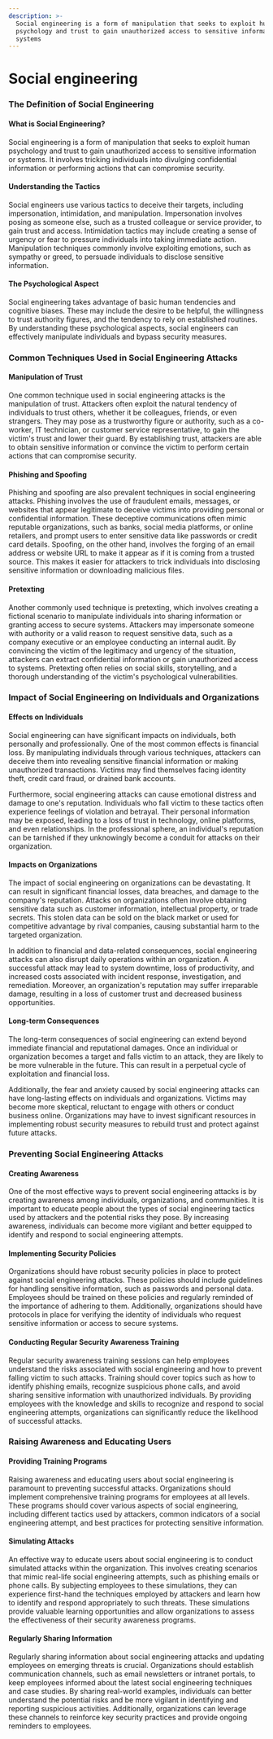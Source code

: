 ```yaml
---
description: >-
  Social engineering is a form of manipulation that seeks to exploit human
  psychology and trust to gain unauthorized access to sensitive information or
  systems
---
```


# Social engineering

### The Definition of Social Engineering

#### What is Social Engineering?

Social engineering is a form of manipulation that seeks to exploit human psychology and trust to gain unauthorized access to sensitive information or systems. It involves tricking individuals into divulging confidential information or performing actions that can compromise security.

#### Understanding the Tactics

Social engineers use various tactics to deceive their targets, including impersonation, intimidation, and manipulation. Impersonation involves posing as someone else, such as a trusted colleague or service provider, to gain trust and access. Intimidation tactics may include creating a sense of urgency or fear to pressure individuals into taking immediate action. Manipulation techniques commonly involve exploiting emotions, such as sympathy or greed, to persuade individuals to disclose sensitive information.

#### The Psychological Aspect

Social engineering takes advantage of basic human tendencies and cognitive biases. These may include the desire to be helpful, the willingness to trust authority figures, and the tendency to rely on established routines. By understanding these psychological aspects, social engineers can effectively manipulate individuals and bypass security measures.

### Common Techniques Used in Social Engineering Attacks

#### Manipulation of Trust

One common technique used in social engineering attacks is the manipulation of trust. Attackers often exploit the natural tendency of individuals to trust others, whether it be colleagues, friends, or even strangers. They may pose as a trustworthy figure or authority, such as a co-worker, IT technician, or customer service representative, to gain the victim's trust and lower their guard. By establishing trust, attackers are able to obtain sensitive information or convince the victim to perform certain actions that can compromise security.

#### Phishing and Spoofing

Phishing and spoofing are also prevalent techniques in social engineering attacks. Phishing involves the use of fraudulent emails, messages, or websites that appear legitimate to deceive victims into providing personal or confidential information. These deceptive communications often mimic reputable organizations, such as banks, social media platforms, or online retailers, and prompt users to enter sensitive data like passwords or credit card details. Spoofing, on the other hand, involves the forging of an email address or website URL to make it appear as if it is coming from a trusted source. This makes it easier for attackers to trick individuals into disclosing sensitive information or downloading malicious files.

#### Pretexting

Another commonly used technique is pretexting, which involves creating a fictional scenario to manipulate individuals into sharing information or granting access to secure systems. Attackers may impersonate someone with authority or a valid reason to request sensitive data, such as a company executive or an employee conducting an internal audit. By convincing the victim of the legitimacy and urgency of the situation, attackers can extract confidential information or gain unauthorized access to systems. Pretexting often relies on social skills, storytelling, and a thorough understanding of the victim's psychological vulnerabilities.

### Impact of Social Engineering on Individuals and Organizations

#### Effects on Individuals

Social engineering can have significant impacts on individuals, both personally and professionally. One of the most common effects is financial loss. By manipulating individuals through various techniques, attackers can deceive them into revealing sensitive financial information or making unauthorized transactions. Victims may find themselves facing identity theft, credit card fraud, or drained bank accounts.

Furthermore, social engineering attacks can cause emotional distress and damage to one's reputation. Individuals who fall victim to these tactics often experience feelings of violation and betrayal. Their personal information may be exposed, leading to a loss of trust in technology, online platforms, and even relationships. In the professional sphere, an individual's reputation can be tarnished if they unknowingly become a conduit for attacks on their organization.

#### Impacts on Organizations

The impact of social engineering on organizations can be devastating. It can result in significant financial losses, data breaches, and damage to the company's reputation. Attacks on organizations often involve obtaining sensitive data such as customer information, intellectual property, or trade secrets. This stolen data can be sold on the black market or used for competitive advantage by rival companies, causing substantial harm to the targeted organization.

In addition to financial and data-related consequences, social engineering attacks can also disrupt daily operations within an organization. A successful attack may lead to system downtime, loss of productivity, and increased costs associated with incident response, investigation, and remediation. Moreover, an organization's reputation may suffer irreparable damage, resulting in a loss of customer trust and decreased business opportunities.

#### Long-term Consequences

The long-term consequences of social engineering can extend beyond immediate financial and reputational damages. Once an individual or organization becomes a target and falls victim to an attack, they are likely to be more vulnerable in the future. This can result in a perpetual cycle of exploitation and financial loss.

Additionally, the fear and anxiety caused by social engineering attacks can have long-lasting effects on individuals and organizations. Victims may become more skeptical, reluctant to engage with others or conduct business online. Organizations may have to invest significant resources in implementing robust security measures to rebuild trust and protect against future attacks.

### Preventing Social Engineering Attacks

#### Creating Awareness

One of the most effective ways to prevent social engineering attacks is by creating awareness among individuals, organizations, and communities. It is important to educate people about the types of social engineering tactics used by attackers and the potential risks they pose. By increasing awareness, individuals can become more vigilant and better equipped to identify and respond to social engineering attempts.

#### Implementing Security Policies

Organizations should have robust security policies in place to protect against social engineering attacks. These policies should include guidelines for handling sensitive information, such as passwords and personal data. Employees should be trained on these policies and regularly reminded of the importance of adhering to them. Additionally, organizations should have protocols in place for verifying the identity of individuals who request sensitive information or access to secure systems.

#### Conducting Regular Security Awareness Training

Regular security awareness training sessions can help employees understand the risks associated with social engineering and how to prevent falling victim to such attacks. Training should cover topics such as how to identify phishing emails, recognize suspicious phone calls, and avoid sharing sensitive information with unauthorized individuals. By providing employees with the knowledge and skills to recognize and respond to social engineering attempts, organizations can significantly reduce the likelihood of successful attacks.

### Raising Awareness and Educating Users

#### Providing Training Programs

Raising awareness and educating users about social engineering is paramount to preventing successful attacks. Organizations should implement comprehensive training programs for employees at all levels. These programs should cover various aspects of social engineering, including different tactics used by attackers, common indicators of a social engineering attempt, and best practices for protecting sensitive information.

#### Simulating Attacks

An effective way to educate users about social engineering is to conduct simulated attacks within the organization. This involves creating scenarios that mimic real-life social engineering attempts, such as phishing emails or phone calls. By subjecting employees to these simulations, they can experience first-hand the techniques employed by attackers and learn how to identify and respond appropriately to such threats. These simulations provide valuable learning opportunities and allow organizations to assess the effectiveness of their security awareness programs.

#### Regularly Sharing Information

Regularly sharing information about social engineering attacks and updating employees on emerging threats is crucial. Organizations should establish communication channels, such as email newsletters or intranet portals, to keep employees informed about the latest social engineering techniques and case studies. By sharing real-world examples, individuals can better understand the potential risks and be more vigilant in identifying and reporting suspicious activities. Additionally, organizations can leverage these channels to reinforce key security practices and provide ongoing reminders to employees.
